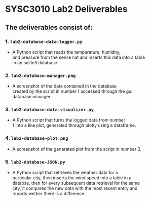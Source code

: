 # SYSC3010 Lab2 Deliverables

## The deliverables consist of:

### 1. `lab2-database-data-logger.py`
   - A Python script that reads the temperature, humidity, <br>and pressure from the sense hat and inserts this data into a table <br>in an sqlite3 database.

### 2. `lab2-database-manager.png`
   - A screenshot of the data contained in the database <br>created by the script in number 1 accessed through the gui <br>database manager.

### 3. `lab2-database-data-visualizer.py`
   - A Python script that turns the logged data from number <br>1 into a line plot, generated through plotly using a dataframe.

### 4. `lab2-database-plot.png`
   - A screenshot of the generated plot from the script in number 3.

### 5. `lab2-database-JSON.py`
   - A Python script that retrieves the weather data for a <br>particular city, then inserts the wind speed into a table in a <br>databse, then for every subsequent data retrieval for the same <br>city, it compares the new data with the most recent entry and <br>reports wether there is a difference.
